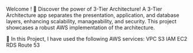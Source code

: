 Welcome ! 👋
Discover the power of 3-Tier Architecture!
A 3-Tier Architecture app separates the presentation, application, and database layers, enhancing scalability, manageability, and security. This project showcases a robust AWS implementation of the architecture.

🚀 In this Project, I have used the following AWS services:
VPC
S3
IAM
EC2
RDS
Route 53
